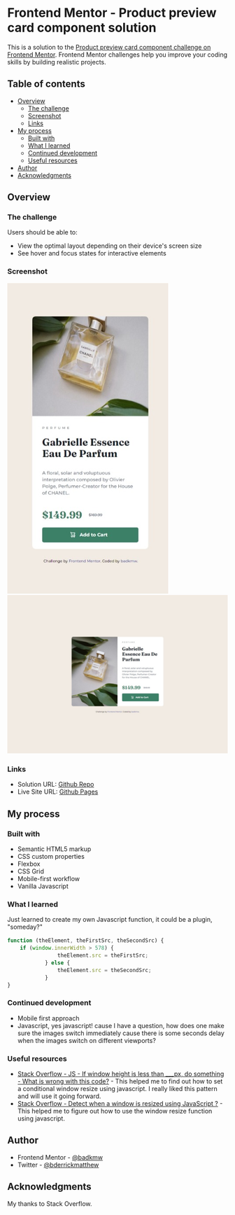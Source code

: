 # Frontend Mentor - Product preview card component solution

This is a solution to the [Product preview card component challenge on Frontend Mentor](https://www.frontendmentor.io/challenges/product-preview-card-component-GO7UmttRfa). Frontend Mentor challenges help you improve your coding skills by building realistic projects. 

## Table of contents

- [Overview](#overview)
  - [The challenge](#the-challenge)
  - [Screenshot](#screenshot)
  - [Links](#links)
- [My process](#my-process)
  - [Built with](#built-with)
  - [What I learned](#what-i-learned)
  - [Continued development](#continued-development)
  - [Useful resources](#useful-resources)
- [Author](#author)
- [Acknowledgments](#acknowledgments)

## Overview

### The challenge

Users should be able to:

- View the optimal layout depending on their device's screen size
- See hover and focus states for interactive elements

### Screenshot

![](./mobileScreenshot.jpeg)
![](./desktopScreenshot.jpeg)


### Links

- Solution URL: [Github Repo](https://github.com/badkmw/badkmw-product-preview-card)
- Live Site URL: [Github Pages](https://badkmw.github.io/badkmw-product-preview-card/)

## My process

### Built with

- Semantic HTML5 markup
- CSS custom properties
- Flexbox
- CSS Grid
- Mobile-first workflow
- Vanilla Javascript


### What I learned

Just learned to create my own Javascript function, it could be a plugin, "someday?"


```js
function (theElement, theFirstSrc, theSecondSrc) {
    if (window.innerWidth > 578) {
                theElement.src = theFirstSrc;
            } else {
                theElement.src = theSecondSrc;
            }
}

```



### Continued development

- Mobile first approach
- Javascript, yes javascript! cause I have a question, how does one make sure the images switch 
immediately cause there is some seconds delay when the images switch on different viewports?


### Useful resources

- [Stack Overflow - JS - If window height is less than ___px, do something - What is wrong with this code?](https://stackoverflow.com/questions/31221601/js-if-window-height-is-less-than-px-do-something-what-is-wrong-with-this) - This helped me to find out how to set a conditional window resize using javascript. I really 
 liked this 
 pattern and will use it going 
 forward.
- [Stack Overflow - Detect when a window is resized using JavaScript ?](https://stackoverflow.com/questions/2996431/detect-when-a-window-is-resized-using-javascript) - 
This helped me
 to figure out how to use the 
window resize function using javascript.



## Author

- Frontend Mentor - [@badkmw](https://www.frontendmentor.io/profile/badkmw)
- Twitter - [@bderrickmatthew](https://twitter.com/bderrickmatthew)



## Acknowledgments

My thanks to Stack Overflow.


